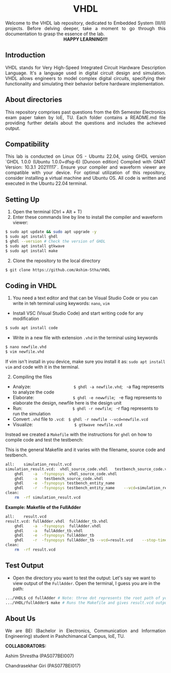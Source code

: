 <div align="center">
  <h1>VHDL</h1>
</div>

<div align="justify">
  Welcome to the VHDL lab repository, dedicated to Embedded System (III/II) projects. Before delving deeper, take a moment to go through this documentation to grasp the essence of the lab.
</div>

<div align="center">
  <b>HAPPY LEARNING!!!</b>
</div>

## Introduction

<div align="justify">
  VHDL stands for Very High-Speed Integrated Circuit Hardware Description Language. It's a language used in digital circuit design and simulation. VHDL allows engineers to model complex digital circuits, specifying their functionality and simulating their behavior before hardware implementation.
</div>

## About directories

<div align="justify">
  This repository comprises past questions from the 6th Semester Electronics exam paper taken by IoE, TU. Each folder contains a README.md file providing further details about the questions and includes the achieved output.
</div>

## Compatibility

<div align="justify">
  This lab is conducted on Linux OS - Ubuntu 22.04, using GHDL version `GHDL 1.0.0 (Ubuntu 1.0.0+dfsg-6) [Dunoon edition] Compiled with GNAT Version: 10.3.1 20211117`. Ensure your compiler and waveform viewer are compatible with your device. For optimal utilization of this repository, consider installing a virtual machine and Ubuntu OS. All code is written and executed in the Ubuntu 22.04 terminal.
</div>

## Setting Up

1. Open the terminal (Ctrl + Alt + T)
2. Enter these commands line by line to install the compiler and waveform viewer:
```bash
$ sudo apt update && sudo apt upgrade -y
$ sudo apt install ghdl
$ ghdl --version # Check the version of GHDL
$ sudo apt install gtkwave 
$ sudo apt install make
```

2. Clone the repository to the local directory
```bash
$ git clone https://github.com/Ashim-Stha/VHDL
```

## Coding in VHDL
1. You need a text editor and that can be Visual Studio Code or you can write in teh terminal using keywords: `nano`, `vim`
- Install VSC (Visual Studio Code) and start writing code for any modification
```bash
$ sudo apt install code
```
- Write in a new file with extension `.vhd` in the terminal using keywords 
```bash
$ nano newfile.vhd
$ vim newfile.vhd
```
If vim isn't install in you device, make sure you install it as: `sudo apt install vim` and code with it in the terminal.

2. Compiling the files
- Analyze: &nbsp;&nbsp;&nbsp;&nbsp;&nbsp;&nbsp;&nbsp;&nbsp;&nbsp;&nbsp;&nbsp;&nbsp;&nbsp;&nbsp;&nbsp;&nbsp;&nbsp;&nbsp;&nbsp;&nbsp;&nbsp;&nbsp;&nbsp;&nbsp;&nbsp;&nbsp;&nbsp;&nbsp;&nbsp;&nbsp;&nbsp;&nbsp;&nbsp;`$ ghdl -a newfile.vhd`; &nbsp;&nbsp;-a flag represents to analyze the code
- Elaborate: &nbsp;&nbsp;&nbsp;&nbsp;&nbsp;&nbsp;&nbsp;&nbsp;&nbsp;&nbsp;&nbsp;&nbsp;&nbsp;&nbsp;&nbsp;&nbsp;&nbsp;&nbsp;&nbsp;&nbsp;&nbsp;&nbsp;&nbsp;&nbsp;&nbsp;&nbsp;&nbsp;&nbsp;&nbsp;&nbsp;`$ ghdl -e newwfile`;&nbsp;&nbsp; -e flag represents to elaborate the design, newfile here is the design unit
- Run: &nbsp;&nbsp;&nbsp;&nbsp;&nbsp;&nbsp;&nbsp;&nbsp;&nbsp;&nbsp;&nbsp;&nbsp;&nbsp;&nbsp;&nbsp;&nbsp;&nbsp;&nbsp;&nbsp;&nbsp;&nbsp;&nbsp;&nbsp;&nbsp;&nbsp;&nbsp;&nbsp;&nbsp;&nbsp;&nbsp;&nbsp;&nbsp;&nbsp;&nbsp;&nbsp;&nbsp;&nbsp;&nbsp;&nbsp;`$ ghdl -r newfile`; &nbsp;&nbsp;-r flag represents to run the simulation 
- Convert `.vhd` file to `.vcd`: &nbsp; `$ ghdl -r newfile --vcd=newfile.vcd`
- Visualize: &nbsp;&nbsp;&nbsp;&nbsp;&nbsp;&nbsp;&nbsp;&nbsp;&nbsp;&nbsp;&nbsp;&nbsp;&nbsp;&nbsp;&nbsp;&nbsp;&nbsp;&nbsp;&nbsp;&nbsp;&nbsp;&nbsp;&nbsp;&nbsp;&nbsp;&nbsp;&nbsp;&nbsp;&nbsp;&nbsp;&nbsp;&nbsp;`$ gtkwave newfile.vcd`

Instead we created a `Makefile` with the instructions for `ghdl` on how to compile code and test the testbench:

This is the general Makefile and it varies with the filename, source code and testbench.
```bash
all:	simulation_result.vcd
simulation_result.vcd:	vhdl_source_code.vhdl	testbench_source_code.vhdl
	ghdl	-a	-fsynopsys	vhdl_source_code.vhdl
	ghdl	-a	 testbench_source_code.vhdl
	ghdl	-e	-fsynopsys testbench_entity_name
	ghdl	-r	-fsynopsys testbench_entity_name	--vcd=simulation_result.vcd	--stop-time=20us
clean:
	rm	-rf	simulation_result.vcd
```
**Example: Makefile of the FullAdder**
```bash
all:	result.vcd
result.vcd:	fullAdder.vhdl	fullAdder_tb.vhdl
	ghdl	-a	-fsynopsys	fullAdder.vhdl
	ghdl	-a	 fullAdder_tb.vhdl
	ghdl	-e	-fsynopsys fullAdder_tb
	ghdl	-r	-fsynopsys fullAdder_tb	--vcd=result.vcd	--stop-time=20us
clean:
	rm	-rf	result.vcd
```

## Test Output
- Open the directory you want to test the output: Let's say we want to view output of the `FullAdder`. Open the terminal, I guess you are in the path:
```bash
.../VHDL$ cd fullAdder # Note: three dot represents the root path of your directory
.../VHDL/fullAdder$ make # Runs the Makefile and gives result.vcd output 
```

## About Us
<div align = 'justify'>
We are BEI (Bachelor in Electronics, Communication and Information Engineering) student in Pashchimancal Campus, IoE, TU. </div>

**COLLABORATORS:**

Ashim Shrestha (PAS077BEI007)

Chandrasekhar Giri (PAS077BEI017)

